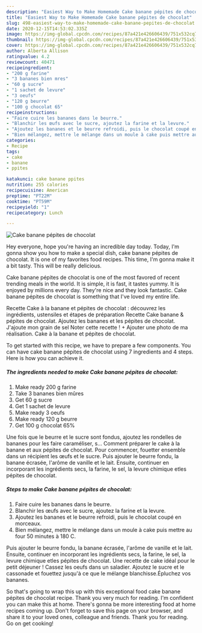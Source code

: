 ```yaml
---
description: "Easiest Way to Make Homemade Cake banane pépites de chocolat"
title: "Easiest Way to Make Homemade Cake banane pépites de chocolat"
slug: 498-easiest-way-to-make-homemade-cake-banane-pepites-de-chocolat
date: 2020-12-15T14:53:02.335Z
image: https://img-global.cpcdn.com/recipes/87a421e426606439/751x532cq70/cake-banane-pepites-de-chocolat-photo-principale-de-la-recette.jpg
thumbnail: https://img-global.cpcdn.com/recipes/87a421e426606439/751x532cq70/cake-banane-pepites-de-chocolat-photo-principale-de-la-recette.jpg
cover: https://img-global.cpcdn.com/recipes/87a421e426606439/751x532cq70/cake-banane-pepites-de-chocolat-photo-principale-de-la-recette.jpg
author: Alberta Allison
ratingvalue: 4.2
reviewcount: 40471
recipeingredient:
- "200 g farine"
- "3 bananes bien mres"
- "60 g sucre"
- "1 sachet de levure"
- "3 oeufs"
- "120 g beurre"
- "100 g chocolat 65"
recipeinstructions:
- "Faire cuire les bananes dans le beurre."
- "Blanchir les œufs avec le sucre, ajoutez la farine et la levure."
- "Ajoutez les bananes et le beurre refroidi, puis le chocolat coupé en morceaux."
- "Bien mélangez, mettre le mélange dans un moule à cake puis mettre au four 50 minutes à 180 C."
categories:
- Recipe
tags:
- cake
- banane
- ppites

katakunci: cake banane ppites 
nutrition: 255 calories
recipecuisine: American
preptime: "PT22M"
cooktime: "PT59M"
recipeyield: "1"
recipecategory: Lunch

---
```



![Cake banane pépites de chocolat](https://img-global.cpcdn.com/recipes/87a421e426606439/751x532cq70/cake-banane-pepites-de-chocolat-photo-principale-de-la-recette.jpg)

Hey everyone, hope you're having an incredible day today. Today, I'm gonna show you how to make a special dish, cake banane pépites de chocolat. It is one of my favorites food recipes. This time, I'm gonna make it a bit tasty. This will be really delicious.

Cake banane pépites de chocolat is one of the most favored of recent trending meals in the world. It is simple, it is fast, it tastes yummy. It is enjoyed by millions every day. They're nice and they look fantastic. Cake banane pépites de chocolat is something that I've loved my entire life.

Recette Cake à la banane et pépites de chocolat : découvrez les ingrédients, ustensiles et étapes de préparation Recette Cake banane &amp; pépites de chocolat. Ajoutez les bananes et les pépites de chocolat. J&#39;ajoute mon grain de sel Noter cette recette ! + Ajouter une photo de ma réalisation. Cake à la banane et pépites de chocolat.


To get started with this recipe, we have to prepare a few components. You can have cake banane pépites de chocolat using 7 ingredients and 4 steps. Here is how you can achieve it.

<!--inarticleads1-->

##### The ingredients needed to make Cake banane pépites de chocolat:

1. Make ready 200 g farine
1. Take 3 bananes bien mûres
1. Get 60 g sucre
1. Get 1 sachet de levure
1. Make ready 3 oeufs
1. Make ready 120 g beurre
1. Get 100 g chocolat 65%


Une fois que le beurre et le sucre sont fondus, ajoutez les rondelles de bananes pour les faire caraméliser, s… Comment préparer le cake à la banane et aux pépites de chocolat. Pour commencer, fouetter ensemble dans un récipient les œufs et le sucre. Puis ajouter le beurre fondu, la banane écrasée, l&#39;arôme de vanille et le lait. Ensuite, continuer en incorporant les ingrédients secs, la farine, le sel, la levure chimique etles pépites de chocolat. 

<!--inarticleads2-->

##### Steps to make Cake banane pépites de chocolat:

1. Faire cuire les bananes dans le beurre.
1. Blanchir les œufs avec le sucre, ajoutez la farine et la levure.
1. Ajoutez les bananes et le beurre refroidi, puis le chocolat coupé en morceaux.
1. Bien mélangez, mettre le mélange dans un moule à cake puis mettre au four 50 minutes à 180 C.


Puis ajouter le beurre fondu, la banane écrasée, l&#39;arôme de vanille et le lait. Ensuite, continuer en incorporant les ingrédients secs, la farine, le sel, la levure chimique etles pépites de chocolat. Une recette de cake idéal pour le petit déjeuner ! Cassez les oeufs dans un saladier. Ajoutez le sucre et le cassonade et fouettez jusqu&#39;à ce que le mélange blanchisse.Épluchez vos bananes. 

So that's going to wrap this up with this exceptional food cake banane pépites de chocolat recipe. Thank you very much for reading. I'm confident you can make this at home. There's gonna be more interesting food at home recipes coming up. Don't forget to save this page on your browser, and share it to your loved ones, colleague and friends. Thank you for reading. Go on get cooking!
